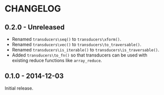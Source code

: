 # CHANGELOG

## 0.2.0 - Unreleased

* Renamed `transducers\seq()` to `transducers\xform()`.
* Renamed `transducers\vec()` to `transducers\to_traversable()`.
* Renamed `transducers\is_iterable()` to `transducers\is_traversable()`.
* Added `transducers\to_fn()` so that transducers can be used with existing
  reduce functions like `array_reduce`.

## 0.1.0 - 2014-12-03

Initial release.
